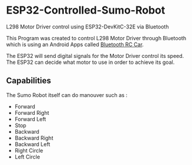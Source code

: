 # ESP32-Controlled-Sumo-Robot
L298 Motor Driver control using ESP32-DevKitC-32E via Bluetooth

This Program was created to control L298 Motor Driver through Bluetooth which is using an Android Apps called [Bluetooth RC Car](https://play.google.com/store/apps/details?id=braulio.calle.bluetoothRCcontroller&hl=en&gl=US).

The ESP32 will send digital signals for the Motor Driver control its speed. The ESP32 can decide what motor to use in order to achieve its goal. 

## Capabilities

The Sumo Robot itself can do manouver such as :
- Forward
- Forward Right
- Forward Left
- Stop
- Backward
- Backward Right
- Backward Left
- Right Circle
- Left Circle

